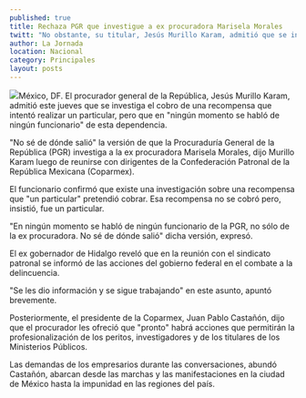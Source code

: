 ```yaml
---
published: true
title: Rechaza PGR que investigue a ex procuradora Marisela Morales
twitt: "No obstante, su titular, Jesús Murillo Karam, admitió que se investiga el cobro de una recompensa que intentó realizar un particular, pero que en \"ningún momento se habló de ningún funcionario\"."
author: La Jornada
location: Nacional
category: Principales
layout: posts
---
```


![](http://i.imgur.com/1dZkyLmm.jpg)México, DF. El procurador general de la República, Jesús Murillo Karam, admitió este jueves que se investiga el cobro de una recompensa que intentó realizar un particular, pero que en "ningún momento se habló de ningún funcionario" de esta dependencia.

"No sé de dónde salió" la versión de que la Procuraduría General de la República (PGR) investiga a la ex procuradora Marisela Morales, dijo Murillo Karam luego de reunirse con dirigentes de la Confederación Patronal de la República Mexicana (Coparmex).

El funcionario confirmó que existe una investigación sobre una recompensa que "un particular" pretendió cobrar. Esa recompensa no se cobró pero, insistió, fue un particular.

"En ningún momento se habló de ningún funcionario de la PGR, no sólo de la ex procuradora. No sé de dónde salió" dicha versión, expresó.

El ex gobernador de Hidalgo reveló que en la reunión con el sindicato patronal se informó de las acciones del gobierno federal en el combate a la delincuencia.

"Se les dio información y se sigue trabajando" en este asunto, apuntó brevemente.

Posteriormente, el presidente de la Coparmex, Juan Pablo Castañón, dijo que el procurador les ofreció que "pronto" habrá acciones que permitirán la profesionalización de los peritos, investigadores y de los titulares de los Ministerios Públicos.

Las demandas de los empresarios durante las conversaciones, abundó Castañón, abarcan desde las marchas y las manifestaciones en la ciudad de México hasta la impunidad en las regiones del país.
